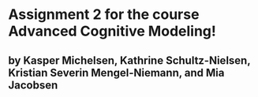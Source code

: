 # Assignment 2 for the course Advanced Cognitive Modeling!
## by Kasper Michelsen, Kathrine Schultz-Nielsen, Kristian Severin Mengel-Niemann, and Mia Jacobsen
